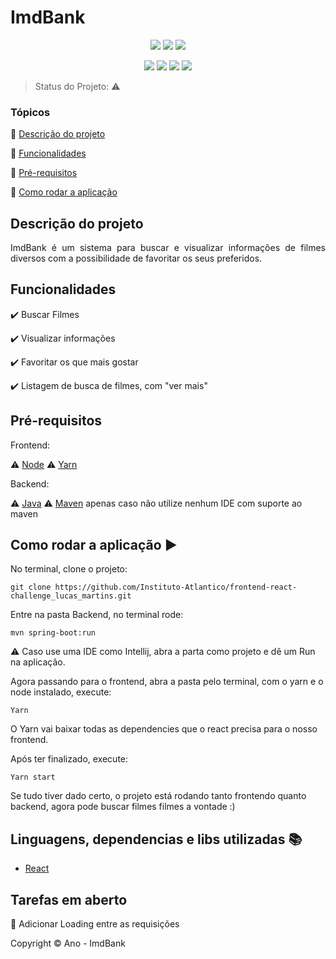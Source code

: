 <h1>ImdBank</h1> 

<p align="center">
  <img src="https://img.shields.io/static/v1?label=react&message=framework&color=blue&style=for-the-badge&logo=REACT"/>
   <img src="http://img.shields.io/static/v1?label=STATUS&message=EM%20DESENVOLVIMENTO&color=RED&style=for-the-badge"/>
   <img src="http://img.shields.io/static/v1?label=spring-boot&message=framework&color=RED&style=for-the-badge&logo=SPRING"/>
</p>

<p align="center">
  <img src="https://img.shields.io/static/v1?label=node&message=framework&color=brightgreen&style=for-the-badge&logo=NODE.JS"/>
  <img src="https://img.shields.io/static/v1?label=yarn&message=framework&color=blue&style=for-the-badge&logo=YARN"/>
  
  <img src="https://img.shields.io/badge/Node-14.x-brightgreen"/>
   <img src="https://img.shields.io/badge/yarn-1.22.17-blue"/>
</p>

> Status do Projeto: :warning:

### Tópicos 

:small_blue_diamond: [Descrição do projeto](#descrição-do-projeto)

:small_blue_diamond: [Funcionalidades](#funcionalidades)

:small_blue_diamond: [Pré-requisitos](#pré-requisitos)

:small_blue_diamond: [Como rodar a aplicação](#como-rodar-a-aplicação-arrow_forward)

## Descrição do projeto 

<p align="justify">
  ImdBank é um sistema para buscar e visualizar informações de filmes diversos com a possibilidade de favoritar os seus preferidos.
</p>

## Funcionalidades

:heavy_check_mark: Buscar Filmes

:heavy_check_mark: Visualizar informações  

:heavy_check_mark: Favoritar os que mais gostar  

:heavy_check_mark: Listagem de busca de filmes, com "ver mais"

## Pré-requisitos

Frontend:

:warning: [Node](https://nodejs.org/en/download/)
:warning: [Yarn](https://yarnpkg.com/)

Backend: 

:warning: [Java](https://www.java.com/pt-BR/download/ie_manual.jsp?locale=pt_BR)
:warning: [Maven](https://maven.apache.org/download.cgi) apenas caso não utilize nenhum IDE com suporte ao maven

## Como rodar a aplicação :arrow_forward:

No terminal, clone o projeto: 

```
git clone https://github.com/Instituto-Atlantico/frontend-react-challenge_lucas_martins.git
```

Entre na pasta Backend, no terminal rode:

```
mvn spring-boot:run 
```

:warning: Caso use uma IDE como Intellij, abra a parta como projeto e dê um Run na aplicação.

Agora passando para o frontend, abra a pasta pelo terminal, com o yarn e o node instalado, execute:

```
Yarn
```
O Yarn vai baixar todas as dependencies que o react precisa para o nosso frontend.

Após ter finalizado, execute:

```
Yarn start
```

Se tudo tiver dado certo, o projeto está rodando tanto frontendo quanto backend, 
agora pode buscar filmes filmes a vontade :)

## Linguagens, dependencias e libs utilizadas :books:

- [React](https://pt-br.reactjs.org/docs/create-a-new-react-app.html)

## Tarefas em aberto

:memo: Adicionar Loading entre as requisições 

Copyright :copyright: Ano - ImdBank
